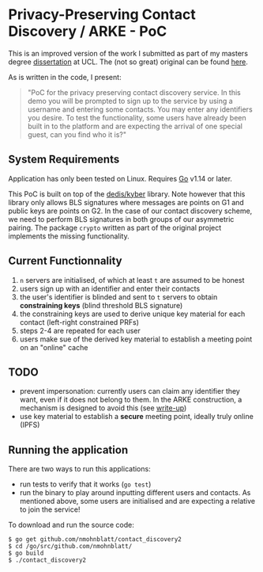 # Privacy-Preserving Contact Discovery / ARKE - PoC
This is an improved version of the work I submitted as part of my masters degree [dissertation](https://github.com/nmohnblatt/ucl_dissertation) at UCL. The (not so great) original can be found [here](https://github.com/nmohnblatt/cd_client).


As is written in the code, I present:
> "PoC for the privacy preserving contact discovery service. In this demo you will be prompted to sign up to the service by using a username and entering some contacts. You may enter any identifiers you desire. To test the functionality, some users have already been built in to the platform and are expecting the arrival of one special guest, can you find who it is?"

## System Requirements
Application has only been tested on Linux. Requires [Go](https://golang.org) v1.14 or later.

This PoC is built on top of the [dedis/kyber](https://github.com/dedis/kyber) library. Note however that this library only allows BLS signatures where messages are points on G1 and public keys are points on G2. In the case of our contact discovery scheme, we need to perform BLS signatures in both groups of our asymmetric pairing. The package `crypto` written as part of the original project implements the missing functionality.

## Current Functionnality
1. `n` servers are initialised, of which at least `t` are assumed to be honest 
2. users sign up with an identifier and enter their contacts
3. the user's identifier is blinded and sent to `t` servers to obtain **constraining keys** (blind threshold BLS signature)
4. the constraining keys are used to derive unique key material for each contact (left-right constrained PRFs)
5. steps 2-4 are repeated for each user
6. users make sue of the derived key material to establish a meeting point on an "online" cache

## TODO
- prevent impersonation: currently users can claim any identifier they want, even if it does not belong to them. In the ARKE construction, a mechanism is designed to avoid this (see [write-up](https://github.com/nmohnblatt/ucl_dissertation))
- use key material to establish a **secure** meeting point, ideally truly online (IPFS)


## Running the application

There are two ways to run this applications:
- run tests to verify that it works (`go test`)
- run the binary to play around inputting different users and contacts. As mentioned above, some users are initialised and are expecting a relative to join the service!

To download and run the source code:
```
$ go get github.com/nmohnblatt/contact_discovery2
$ cd /go/src/github.com/nmohnblatt/
$ go build
$ ./contact_discovery2
```
